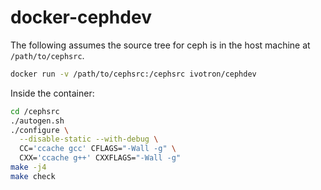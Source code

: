 # docker-cephdev

The following assumes the source tree for ceph is in the host machine 
at `/path/to/cephsrc`.

```bash
docker run -v /path/to/cephsrc:/cephsrc ivotron/cephdev
```

Inside the container:

```bash
cd /cephsrc
./autogen.sh
./configure \
  --disable-static --with-debug \
  CC='ccache gcc' CFLAGS="-Wall -g" \
  CXX='ccache g++' CXXFLAGS="-Wall -g"
make -j4
make check
```
